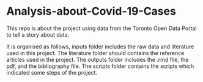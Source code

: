 # Analysis-about-Covid-19-Cases

This repo is about the project using data from the Toronto Open Data Portal to tell a story about data.

It is organised as follows, inputs folder includes the raw data and literature used in this project. The literature folder should contains the reference articles used in the project.
The outputs folder includes the .rmd file, the pdf, and the bibliography file.
The scripts folder contains the scripts which indicated some steps of the project.